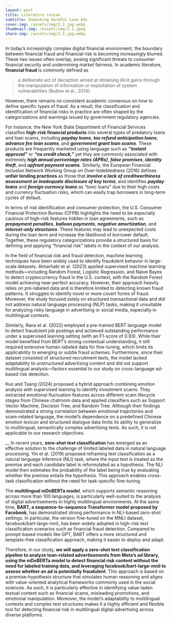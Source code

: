```yaml
---
layout: post
title: Literature review
subtitle: Unmasking Harmful Loan Ads
cover-img: /assets/img/2.2.jpg.webp
thumbnail-img: /assets/img/2.1.jpeg
share-img: /assets/img/2.2.jpg.webp
---
```



In today’s increasingly complex digital financial environment, the boundary between financial fraud and financial risk is becoming increasingly blurred. These two issues often overlap, posing significant threats to consumer financial security and undermining market fairness. In academic literature, **financial fraud** is commonly defined as 
>a deliberate act of deception aimed at obtaining illicit gains through the manipulation of information or exploitation of system vulnerabilities (Button et al., 2014).

However, there remains no consistent academic consensus on how to define specific types of fraud. As a result, the classification and identification of financial risks in practice are often shaped by the categorizations and warnings issued by government regulatory agencies. 

For instance, the New York State Department of Financial Services classifies **high-risk financial products** into several types of predatory loans and loan scams, including **_payday loans_**, **_tax refund anticipation loans_**, **_advance fee loan scams_**, and **_government grant loan scams_**. These products are frequently marketed using language such as **_“instant approval”_** or **_“no credit check,”_** yet they are commonly associated with extremely **_high annual percentage rates (APRs)_**, **_false promises_**, **_identity theft_**, and **_upfront payment scams_**. Similarly, the European Financial Inclusion Network Working Group on Over-Indebtedness (2016) defines **unfair lending practices** as those that **_involve a lack of creditworthiness assessment or inadequate disclosure of key terms_**, and identifies **_payday loans_** and **_foreign currency loans_** as “toxic loans” due to their high costs and currency fluctuation risks, which can easily trap borrowers in long-term cycles of default.

In terms of risk identification and consumer protection, the U.S. Consumer Financial Protection Bureau (CFPB) highlights the need to be especially cautious of high-risk features hidden in loan agreements, such as **_prepayment penalties_**, **_balloon payments_**, **_negative amortization_**, and **_interest-only structures_**. These features may lead to unexpected costs during the loan term and increase the likelihood of borrower default. Together, these regulatory categorizations provide a structured basis for defining and applying “financial risk” labels in the context of our analysis.


In the field of financial risk and fraud detection, machine learning techniques have been widely used to identify fraudulent behavior in large-scale datasets. Almarhabi et al. (2023) applied supervised machine learning methods—including Random Forest, Logistic Regression, and Naive Bayes to detect cryptocurrency fraud in the U.S. context, with the Random Forest model achieving near-perfect accuracy. However, their approach heavily relies on pre-labeled data and is therefore limited to detecting known fraud patterns. It struggles to identify novel or more covert forms of fraud. Moreover, the study focused solely on structured transactional data and did not address natural language processing (NLP) tasks, making it unsuitable for analyzing risky language in advertising or social media, especially in multilingual contexts.

Similarly, Rana et al. (2022) employed a pre-trained BERT language model to detect fraudulent job postings and achieved outstanding performance under a supervised learning setting (with an F1-score of 0.93). While their model benefited from BERT’s strong contextual understanding, it still required extensive human-labeled data for fine-tuning, which limits its applicability to emerging or subtle fraud schemes. Furthermore, since their dataset consisted of structured recruitment texts, the model lacked adaptability to unstructured advertising content and did not support multilingual analysis—factors essential to our study on cross-language ad-based risk detection.

Kuo and Tsang (2024) proposed a hybrid approach combining emotion analysis with supervised learning to identify investment scams. They extracted emotional fluctuation features across different scam lifecycle stages from Chinese chatroom data and applied classifiers such as Support Vector Machine, Decision Tree, and Random Tree. Although their findings demonstrated a strong correlation between emotional trajectories and scam-related language, the model’s dependence on a predefined Chinese emotion lexicon and structured dialogue data limits its ability to generalize to multilingual, semantically complex advertising texts. As such, it is not applicable to our research objectives.

__
In recent years, **zero-shot text classification** has emerged as an effective solution to the challenge of limited labeled data in natural language processing. Yin et al. (2019) proposed reframing text classification as a natural language inference (NLI) task, where the input text is treated as the premise and each candidate label is reformulated as a hypothesis. The NLI model then estimates the probability of the label being true by evaluating whether the premise entails the hypothesis. This approach enables cross-task classification without the need for task-specific fine-tuning.

The **multilingual mDeBERTa model**, which supports semantic reasoning across more than 100 languages, is particularly well-suited to the analysis of digital advertisements in highly multilingual environments. At the same time, **BART, a sequence-to-sequence Transformer model proposed by Facebook**, has demonstrated strong performance in NLI-based zero-shot settings. In particular, the version fine-tuned on the MNLI dataset, facebook/bart-large-mnli, has been widely adopted in high-risk text classification scenarios such as financial fraud detection. Compared to prompt-based models like GPT, BART offers a more structured and template-free classification approach, making it easier to deploy and adapt. 

Therefore, in our study, **we will apply a zero-shot text classification pipeline to analyze loan-related advertisements from Meta’s ad library, using the mDeBERTa model to detect financial risk content without the need for labeled training data, and leveraging facebook/bart-large-mnli to assess whether an ad is potentially fraudulent**. This approach is based on a premise–hypothesis structure that simulates human reasoning and aligns with value-oriented analytical frameworks commonly used in the social sciences. As such, it is particularly effective in identifying value-laden textual content such as financial scams, misleading promotions, and emotional manipulation. Moreover, the model’s adaptability to multilingual contexts and complex text structures makes it a highly efficient and flexible tool for detecting financial risk in multilingual digital advertising across diverse platforms.

